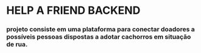 # HELP A FRIEND BACKEND

### projeto consiste em uma plataforma para conectar doadores a possíveis pessoas dispostas a adotar cachorros em situação de rua.  





